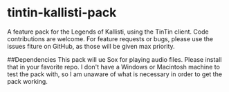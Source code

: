 # tintin-kallisti-pack
A feature pack for the Legends of Kallisti, using the TinTin client.
Code contributions are welcome. For feature requests or bugs, please use 
the issues fiture on GitHub, as those will be given max priority.

##Dependencies
This pack will ue Sox for playing audio files. Please install that in 
your favorite repo. I don't have a Windows or Macintosh machine to test 
the pack with, so 
I am unaware of what is necessary in order to get the pack working.

